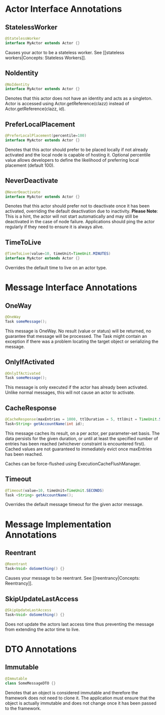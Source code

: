 # Actor Interface Annotations
## StatelessWorker
```java
@StatelessWorker
interface MyActor extends Actor {}
```
Causes your actor to be a stateless worker. See [[stateless workers|Concepts: Stateless Workers]].

## NoIdentity
```java
@NoIdentity
interface MyActor extends Actor {}
```
Denotes that this actor does not have an identity and acts as a singleton. Actor is accessed using Actor.getReference(clazz) instead of Actor.getReference(clazz, id).

## PreferLocalPlacement
```java
@PreferLocalPlacement(percentile=100)
interface MyActor extends Actor {}
```
Denotes that this actor should prefer to be placed locally if not already activated and the local node is capable of hosting it. Optional percentile value allows developers to define the likelihood of preferring local placement (default 100). 

## NeverDeactivate
```java
@NeverDeactivate
interface MyActor extends Actor {}
```

Denotes that this actor should prefer not to deactivate once it has been activated, overriding the default deactivation due to inactivity. **Please Note**: This is a hint, the actor will not start automatically and may still be deactivated in the case of node failure. Applications should ping the actor regularly if they need to ensure it is always alive.

## TimeToLive
```java
@TimeToLive(value=10, timeUnit=TimeUnit.MINUTES)
interface MyActor extends Actor {}
```
Overrides the default time to live on an actor type.

# Message Interface Annotations
## OneWay
```java
@OneWay
Task someMessage();
```
This message is OneWay.  No result (value or status) will be returned, no guarantee that message will be processed.
The Task might contain an exception if there was a problem locating the target object or serializing the message.

## OnlyIfActivated
```java
@OnlyIfActivated
Task someMessage();
```
This message is only executed if the actor has already been activated.  Unlike normal messages, this will not cause an actor to activate.


## CacheResponse
```java
@CacheResponse(maxEntries = 1000, ttlDuration = 5, ttlUnit = TimeUnit.SECONDS)
Task<String> getAccountName(int id);
```
This message caches its result, on a per actor, per parameter-set basis.  The data persists for the given duration, or until at least the specified number of entries has been reached (whichever constraint is encountered first).  Cached values are not guaranteed to immediately evict once maxEntries has been reached.

Caches can be force-flushed using ExecutionCacheFlushManager.

## Timeout
```java
@Timeout(value=10, timeUnit=TimeUnit.SECONDS)
Task <String> getAccountName(); 
```
Overrides the default message timeout for the given actor message.

# Message Implementation Annotations
## Reentrant
```java
@Reentrant
Task<Void> doSomething() {}
```
Causes your message to be reentrant. See [[reentrancy|Concepts: Reentrancy]].

## SkipUpdateLastAccess
```java
@SkipUpdateLastAccess
Task<Void> doSomething() {}
```
Does not update the actors last access time thus preventing the message from extending the actor time to live.

# DTO Annotations
## Immutable
```java
@Immutable
class SomeMessageDTO {}
```
Denotes that an object is considered immutable and therefore the framework does not need to clone it. The application must ensure that the object is actually immutable and does not change once it has been passed to the framework. 